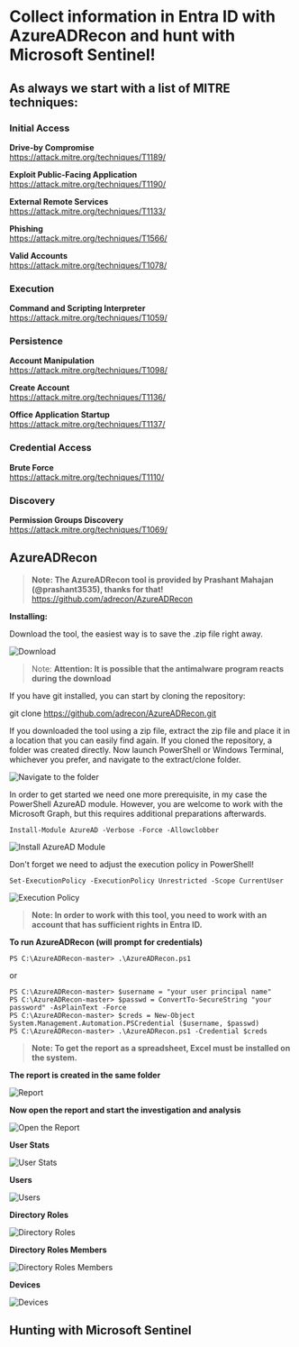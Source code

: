 # Collect information in Entra ID with AzureADRecon and hunt with Microsoft Sentinel!

## As always we start with a list of MITRE techniques:

### Initial Access

**Drive-by Compromise**  
https://attack.mitre.org/techniques/T1189/

**Exploit Public-Facing Application**  
https://attack.mitre.org/techniques/T1190/

**External Remote Services**  
https://attack.mitre.org/techniques/T1133/

**Phishing**  
https://attack.mitre.org/techniques/T1566/

**Valid Accounts**  
https://attack.mitre.org/techniques/T1078/

### Execution

**Command and Scripting Interpreter**  
https://attack.mitre.org/techniques/T1059/

### Persistence

**Account Manipulation**  
https://attack.mitre.org/techniques/T1098/

**Create Account**  
https://attack.mitre.org/techniques/T1136/

**Office Application Startup**  
https://attack.mitre.org/techniques/T1137/

### Credential Access

**Brute Force**  
https://attack.mitre.org/techniques/T1110/

### Discovery

**Permission Groups Discovery**  
https://attack.mitre.org/techniques/T1069/

## AzureADRecon

> **Note: The AzureADRecon tool is provided by Prashant Mahajan (@prashant3535), thanks for that!**  
https://github.com/adrecon/AzureADRecon

**Installing:** 

Download the tool, the easiest way is to save the .zip file right away.  

<img src="/Azure_Active_Directory/Images/aad_0.png" alt="Download">

> Note: **Attention: It is possible that the antimalware program reacts during the download**  

If you have git installed, you can start by cloning the repository:  

git clone https://github.com/adrecon/AzureADRecon.git

If you downloaded the tool using a zip file, extract the zip file and place it in a location that you can easily find again. If you cloned the repository, a folder was created directly.
Now launch PowerShell or Windows Terminal, whichever you prefer, and navigate to the extract/clone folder.

<img src="/Azure_Active_Directory/Images/wt_1.png" alt="Navigate to the folder">

In order to get started we need one more prerequisite, in my case the PowerShell AzureAD module. However, you are welcome to work with the Microsoft Graph, but this requires additional preparations afterwards.

```
Install-Module AzureAD -Verbose -Force -Allowclobber
```

<img src="/Azure_Active_Directory/Images/wt_2.png" alt="Install AzureAD Module">

Don't forget we need to adjust the execution policy in PowerShell!

```
Set-ExecutionPolicy -ExecutionPolicy Unrestricted -Scope CurrentUser
```

<img src="/Azure_Active_Directory/Images/wt_3.png" alt="Execution Policy">

> **Note: In order to work with this tool, you need to work with an account that has sufficient rights in Entra ID.**  

**To run AzureADRecon (will prompt for credentials)**  

```
PS C:\AzureADRecon-master> .\AzureADRecon.ps1
```

or

```
PS C:\AzureADRecon-master> $username = "your user principal name"
PS C:\AzureADRecon-master> $passwd = ConvertTo-SecureString "your password" -AsPlainText -Force
PS C:\AzureADRecon-master> $creds = New-Object System.Management.Automation.PSCredential ($username, $passwd)
PS C:\AzureADRecon-master> .\AzureADRecon.ps1 -Credential $creds
```

> **Note: To get the report as a spreadsheet, Excel must be installed on the system.**  

**The report is created in the same folder**  

<img src="/Azure_Active_Directory/Images/wt_4.png" alt="Report">

**Now open the report and start the investigation and analysis**  

<img src="/Azure_Active_Directory/Images/aad_1.png" alt="Open the Report">

**User Stats**

<img src="/Azure_Active_Directory/Images/aad_2.png" alt="User Stats">

**Users**  

<img src="/Azure_Active_Directory/Images/aad_3.png" alt="Users">

**Directory Roles**  

<img src="/Azure_Active_Directory/Images/aad_4.png" alt="Directory Roles">

**Directory Roles Members**  

<img src="/Azure_Active_Directory/Images/aad_5.png" alt="Directory Roles Members">

**Devices**  

<img src="/Azure_Active_Directory/Images/aad_6.png" alt="Devices">

## Hunting with Microsoft Sentinel

